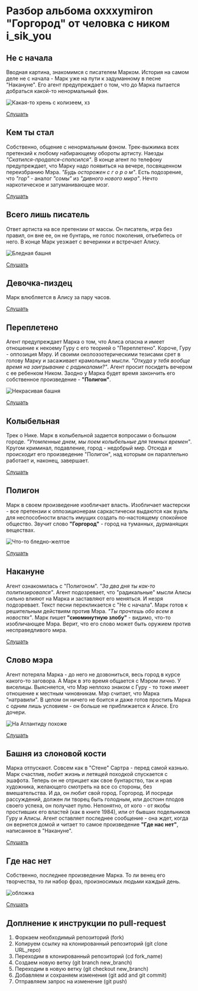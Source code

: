 # Разбор альбома oxxxymiron "Горгород" от человка с ником i_sik_you

## Не с начала

Вводная картина, знакомимся с писателем Марком. История на самом деле не с начала - Марк уже на пути к задуманному в песне "Накануне". Его агент предупреждает о том, что до Марка пытается добраться какой-то ненормальный фэн.

![Какая-то хрень с колизеем, хз](1st.jpg)

[Слушать](https://youtu.be/x13AAmxW60Y)

## Кем ты стал

Собственно, общение с ненормальным фэном. Трек-выжимка всех претензий к любому набирающему обороты артисту. Наезды *"Скатился-продался-спопсился"*. В конце агент по телефону предупреждает, что Марку надо появиться на вечере, посвященном переизбранию Мэра. *"Будь осторожен с г о р о м"*. Есть подозрение, что *"гор"* - аналог *"сомы"* из *"дивного нового мира"*. Нечто наркотическое и затуманивающее мозг.

[Слушать](https://youtu.be/JykTVGSvNw4)

## Всего лишь писатель

Ответ артиста на все претензии от массы. Он писатель, игра без правил, он вне ее, он не бунтарь, не голос поколения, отъебитесь от него. В конце Марк уезжает с вечеринки и встречает Алису.

![Бледная башня](2nd.jpg)

[Слушать](https://youtu.be/apRDMXEIKIU)

## Девочка-пиздец

Марк влюбляется в Алису за пару часов.

[Слушать](https://youtu.be/-B6NDjtWlP4)

## Переплетено

Агент предупреждает Марка о том, что Алиса опасна и имеет отношение к некоему Гуру с его теорией о "Переплетено". Короче, Гуру - оппозиция Мэру. И своими околоэзотерическими тезисами срет в голову Марку и засаживает крамольные мысли. *"Откуда у тебя вообще время на заигрывание с радикалами?"*. Агент просит посидеть вечером с ее ребенком Ником. Заодно у Марка будет время закончить его собственное произведение - **"Полигон"**.

![Некрасивая башня](3rd.jpg)

[Слушать](https://youtu.be/zMPYgcljo30)

## Колыбельная

Трек о Нике. Марк в колыбельной задается вопросами о большом городе. *"Утомленные днем, мы поем колыбельные для темных времен"*. Кругом криминал, подавление, город - недобрый мир. Отсюда и происходит его произведение "Полигон", над которым он параллельно работает и, наконец, завершает.

[Слушать](https://youtu.be/xRf0uJIP_zg)

## Полигон

Марк в своем произведение изобличает власть. Изобличает мастерски - все претензии к оппозиционерам саркастически выдаются как вуаль для неспособности власть имущих создать по-настоящему спокойное общество. Звучит слово **"Горгород"** - город на туманных, дурманящих веществах.

![Что-то бледно-желтое](4th.jpg)

[Слушать](https://youtu.be/PUPOw2_eo5w)

## Накануне

Агент ознакомилась с "Полигоном". *"За два дня ты как-то политизировался"*. Агент подозревает, что "радикальные" мысли Алисы сильно влияют на Марка и заставляют его меняться. И незря подозревает. Текст песни перекликается с "Не с начала". Марк готов к решительным действиям против Мэра. *"Ты прочтешь обо всем в новостях"*. Марк пишет **"сиюминутную злобу"** - видимо, что-то изобличающее Мэра. Верит, что его слово может быть оружием против несправедливого мира.

[Слушать](https://youtu.be/T7J6POCxego)

## Слово мэра

Агент потеряла Марка - до него не дозвониться, весь город в курсе какого-то заговора. А Марк в это время общается с Мэром лично. У виселицы. Выясняется, что Мэр неплохо знаком с Гуру - то тоже имеет отношение к местным чиновникам. Мэр считает, что Марка "натравили". В целом он ничего не боится и даже готов простить Марка с одним лишь условием - он больше не приближается к Алисе. Его дочери.

![На Атлантиду похоже](5th.jpg)

[Слушать](https://youtu.be/G7QYYuMONU8)

## Башня из слоновой кости

Марка отпускают. Совсем как в "Стене" Сартра - перед самой казнью. Марк счастлив, любит жизнь и летящей походкой спускается c эшафота. Теперь он не отрицает как свое бунтарство, так и нрав художника, желающего смотреть на все со стороны, без вмешательства. И да, он любит свой город. Горгород. И посреди рассуждений, должен ли творец быть голодным, или достоин плодов своего успеха, он получает пулю. Непонятно, от кого - от якобы простивших его властей (как в книге 1984), или от бывших подельников Гуру и Алисы. Агент оставляет последнее сообщение - она ждет, когда он вернется домой и читает то самое произведение **"Где нас нет"**, написанное в "Накануне".

[Слушать](https://youtu.be/DfD5oFvRSI8)

## Где нас нет

Собственно, последнее произведение Марка. То ли венец его творчества, то ли набор фраз, произносимых людьми каждый день.

![обложка](6th.jpg)

[Слушать](https://youtu.be/ByEDNOcu7bg)

## Доплнение к инструкции по pull-request

1. Форкаем необходимый репозиторий (fork)
2. Копируем ссылку на клонированный репозиторий (git clone URL_repo)
3. Переходим в клонированный репозиторий (cd fork_name)
4. Создаем новую ветку (git branch new_branch)
5. Переходим в новую ветку (git checkout new_branch)
6. Добавляем и сохраняем изменения (git add and git commit)
7. Отправляем запрос на изменение (git push)
